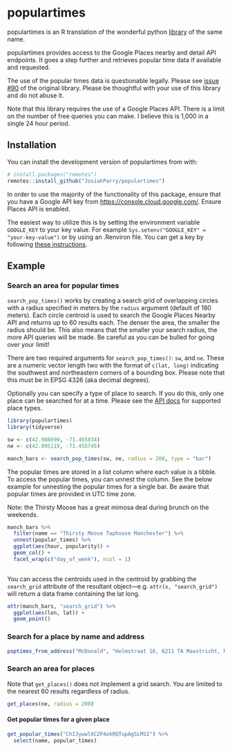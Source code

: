 
<!-- README.md is generated from README.Rmd. Please edit that file -->

# populartimes

<!-- badges: start -->

<!-- badges: end -->

populartimes is an R translation of the wonderful python
[library](https://github.com/m-wrzr/populartimes) of the same name.

populartimes provides access to the Google Places nearby and detail API
endpoints. It goes a step further and retrieves popular time data if
available and requested.

The use of the popular times data is questionable legally. Please see
[issue \#90](https://github.com/m-wrzr/populartimes/issues/90) of the
original library. Please be thoughtful with your use of this library and
do not abuse it.

Note that this library requires the use of a Google Places API. There is
a limit on the number of free queries you can make. I believe this is
1,000 in a single 24 hour period.

## Installation

You can install the development version of populartimes from with:

``` r
# install.packages("remotes")
remotes::install_github("JosiahParry/populartimes")
```

In order to use the majority of the functionality of this package,
ensure that you have a Google API key from
<https://console.cloud.google.com/>. Ensure Places API is enabled.

The easiest way to utilize this is by setting the environment variable
`GOOGLE_KEY` to your key value. For example `Sys.setenv("GOOGLE_KEY" =
"your-key-value")` or by using an .Renviron file. You can get a key by
following [these
instructions](https://developers.google.com/places/web-service/get-api-key).

## Example

### Search an area for popular times

`search_pop_times()` works by creating a search grid of overlapping
circles with a radius specified in meters by the `radius` argument
(default of 180 meters). Each circle centroid is used to search the
Google Places Nearby API and returns up to 60 results each. The denser
the area, the smaller the radius should be. This also means that the
smaller your search radius, the more API queries will be made. Be
careful as you can be bulled for going over your limit\!

There are two required arguments for `search_pop_times()`: `sw`, and
`ne`. These are a numeric vector length two with the format of `c(lat,
long)` indicating the southwest and northeastern corners of a bounding
box. Please note that this must be in EPSG 4326 (aka decimal degrees).

Optionally you can specify a type of place to search. If you do this,
only one place can be searched for at a time. Please see the [API
docs](https://developers.google.com/places/web-service/supported_types)
for supported place types.

``` r
library(populartimes)
library(tidyverse)

sw <- c(42.988690, -71.465834)
ne <- c(42.995119, -71.455745)

manch_bars <- search_pop_times(sw, ne, radius = 200, type = "bar")
```

The popular times are stored in a list column where each value is a
tibble. To access the popular times, you can unnest the column. See the
below example for unnesting the popular times for a single bar. Be aware
that popular times are provided in UTC time zone.

Note: the Thirsty Moose has a great mimosa deal during brunch on the
weekends.

``` r
manch_bars %>% 
  filter(name == "Thirsty Moose Taphouse Manchester") %>% 
  unnest(popular_times) %>% 
  ggplot(aes(hour, popularity)) +
  geom_col() + 
  facet_wrap(c("day_of_week"), ncol = 1)
  
```

You can access the centroids used in the centroid by grabbing the
`search_grid` attribute of the resultant object—e.g. `attr(x,
"search_grid")` will return a data frame containing the lat long.

``` r
attr(manch_bars, "search_grid") %>% 
  ggplot(aes(lon, lat)) +
  geom_point()
```

### Search for a place by name and address

``` r
poptimes_from_address("McDonald", "Helmstraat 16, 6211 TA Maastricht, Netherlands")
```

### Search an area for places

Note that `get_places()` does not implement a grid search. You are
limited to the nearest 60 results regardless of radius.

``` r
get_places(ne, radius = 200)
```

#### Get popular times for a given place

``` r
get_popular_times("ChIJywwlXCZP4okRQTupAgSLMSI") %>% 
  select(name, popular_times)
```
